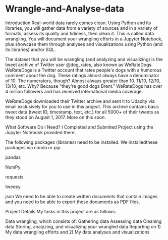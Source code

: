 # Wrangle-and-Analyse-data
Introduction
Real-world data rarely comes clean. Using Python and its libraries, you will gather data from a variety of sources and in a variety of formats, assess its quality and tidiness, then clean it. This is called data wrangling. You will document your wrangling efforts in a Jupyter Notebook, plus showcase them through analyses and visualizations using Python (and its libraries) and/or SQL.

The dataset that you will be wrangling (and analyzing and visualizing) is the tweet archive of Twitter user @dog_rates, also known as WeRateDogs. WeRateDogs is a Twitter account that rates people's dogs with a humorous comment about the dog. These ratings almost always have a denominator of 10. The numerators, though? Almost always greater than 10. 11/10, 12/10, 13/10, etc. Why? Because "they're good dogs Brent." WeRateDogs has over 4 million followers and has received international media coverage.

WeRateDogs downloaded their Twitter archive and sent it to Udacity via email exclusively for you to use in this project. This archive contains basic tweet data (tweet ID, timestamp, text, etc.) for all 5000+ of their tweets as they stood on August 1, 2017. More on this soon.

What Software Do I Need?
I Completed and Submited Project using the Jupyter Notebook provided there. 

The following packages (libraries) need to be installed. We installedthese packages via conda or pip. 

pandas

NumPy

requests

tweepy

json
We need to be able to create written documents that contain images and you need to be able to export these documents as PDF files. 

Project Details
My tasks in this project are as follows:

Data wrangling, which consists of:
Gathering data 
Assessing data
Cleaning data
Storing, analyzing, and visualizing your wrangled data
Reporting on 1) My data wrangling efforts and 2) My data analyses and visualizations
